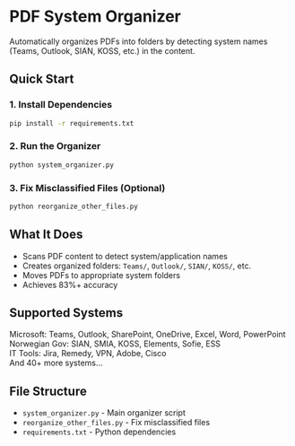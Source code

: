 # PDF System Organizer

Automatically organizes PDFs into folders by detecting system names (Teams, Outlook, SIAN, KOSS, etc.) in the content.

## Quick Start

### 1. Install Dependencies
```bash
pip install -r requirements.txt
```

### 2. Run the Organizer
```bash
python system_organizer.py
```

### 3. Fix Misclassified Files (Optional)
```bash
python reorganize_other_files.py
```

## What It Does

- Scans PDF content to detect system/application names
- Creates organized folders: `Teams/`, `Outlook/`, `SIAN/`, `KOSS/`, etc.
- Moves PDFs to appropriate system folders
- Achieves 83%+ accuracy

## Supported Systems

Microsoft: Teams, Outlook, SharePoint, OneDrive, Excel, Word, PowerPoint  
Norwegian Gov: SIAN, SMIA, KOSS, Elements, Sofie, ESS  
IT Tools: Jira, Remedy, VPN, Adobe, Cisco  
And 40+ more systems...

## File Structure

- `system_organizer.py` - Main organizer script
- `reorganize_other_files.py` - Fix misclassified files
- `requirements.txt` - Python dependencies